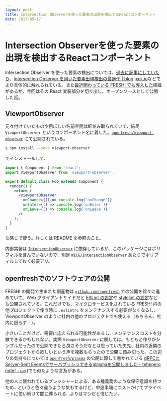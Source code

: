 ```yaml
---
layout: post
title: Intersection Observerを使った要素の出現を検出するReactコンポーネント
date: 2017-05-17
---
```


# Intersection Observerを使った要素の出現を検出するReactコンポーネント

Intersection Observer を使った要素の検出については、[過去に記事にしていたり](/posts/2016/intersection-observer-lazyload.html)、[Intersection Observer を用いた要素出現検出の最適化 | blog.jxck.io](https://blog.jxck.io/entries/2016-06-25/intersection-observer.html)などでより具体的に触れられている。また[最近関わっている FRESH! でも導入した](https://developers.cyberagent.co.jp/blog/archives/6057/)経緯があるが、今回はその React 実装部分を切り出し、オープンソースとして公開した話。

## ViewportObserver

元々付けていたものや目ぼしい名前空間は軒並み取られていて、結局 `ViewportObserver` というコンポーネント名に着した。[`openfresh/viewport-observer`](https://github.com/openfresh/viewport-observer) にて公開されている。

```bash
$ npm install --save viewport-observer
```

でインストールして、

```jsx
import { Component } from 'react';
import ViewportObserver from 'viewport-observer';

export default class Foo extends Component {
  render() {
    return (
      <ViewportObserver
        onChange={() => console.log('onChange')}
        onEnter={() => console.log('onEnter')}
        onLeave={() => console.log('onLeave')}
      />
    );
  }
}
```

な感じで使う。詳しくは README を参照のこと。

内部実装は [`IntersectionObserver`](https://wicg.github.io/IntersectionObserver/) に依存しているが、このパッケージにはポリフィルを含んでいないので、別途 [`WICG/IntersectionObserver`](https://github.com/WICG/IntersectionObserver/tree/gh-pages/polyfill) あたりでポリフィルしておく必要アリ。

## openfreshでのソフトウェアの公開

FRESH! の開発で生まれた副産物は [`github.com/openfresh`](https://github.com/openfresh) での公開を徐々に進めていて、Web クライアントサイドだと [ESLint の設定](https://github.com/openfresh/eslint-config-fresh)や [stylelint の設定](https://github.com/openfresh/stylelint-config-fresh)なども公開されている。これだけでも、マイクロサービス化されている FRESH! 内の他プロジェクトで使う時に `.eslintrc` をメンテナンスする必要がなくなるし、ViewportObserver のように社内の他のプロジェクトでも使える（もちろん、社内に限らず！）。

小さいことだけど、需要に応えられる可能性があるし、メンテナンスコストを分散できるかもしれない。実際 `ViewportObserver` に関しては、もともと作りがシンプルだったので公開できたら良さそうだなとは思っていた矢先、社内の近隣のプロジェクトから欲しいという声を複数もらったので公開に踏み切った。この辺りの気持ちについては [`openfresh/plasma`](https://github.com/openfresh/plasma) の公開に際して書かれている [gRPCとServer-Sent Eventsでサーバプッシュできるplasmaを公開しました - tehepero note(・ω<)](http://blog.stormcat.io/entry/openfresh-plasma)でも似たような言及がある。

他の人に使われているプレッシャーによる、ある種義務のような保守意識を持つため…というと色々違うような気もするけど、中途半端にコストかけてプライベートに使い続けて闇に葬られる…よりはマシだと信じたい。
